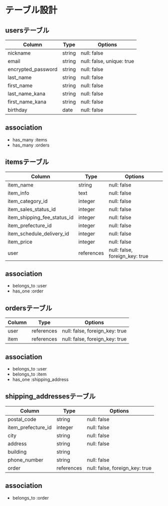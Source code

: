 # テーブル設計

## usersテーブル

|Column            |Type  |Options                   |
|------------------|------|--------------------------|
|nickname          |string| null: false              |
|email             |string| null: false, unique: true|
|encrypted_password|string| null: false              |
|last_name         |string| null: false              |
|first_name        |string| null: false              |
|last_name_kana    |string| null: false              |
|first_name_kana   |string| null: false              |
|birthday          |date  | null: false              |

## association
- has_many :items
- has_many :orders

## itemsテーブル

|Column                     |Type      |Options                       |
|---------------------------|----------|------------------------------|
|item_name                  |string    |null: false                   |
|item_info                  |text      |null: false                   |
|item_category_id           |integer   |null: false                   |
|item_sales_status_id       |integer   |null: false                   |
|item_shipping_fee_status_id|integer   |null: false                   |
|item_prefecture_id         |integer   |null: false                   |
|item_schedule_delivery_id  |integer   |null: false                   |
|item_price                 |integer   |null: false                   |
|user                       |references|null: false, foreign_key: true|

## association
- belongs_to :user
- has_one :order

## ordersテーブル
|Column|Type      |Options                       |
|------|----------|------------------------------|
|user  |references|null: false, foreign_key: true|
|item  |references|null: false, foreign_key: true|

## association
- belongs_to :user
- belongs_to :item
- has_one :shipping_address

## shipping_addressesテーブル
|Column             |Type      |Options                       |
|-------------------|----------|------------------------------|
|postal_code        |string    |null: false                   |
|item_prefecture_id |integer   |null: false                   |
|city               |string    |null: false                   |
|address            |string    |null: false                   |
|building           |string    |                              |
|phone_number       |string    |null: false                   |
|order              |references|null: false, foreign_key: true|

## association
- belongs_to :order